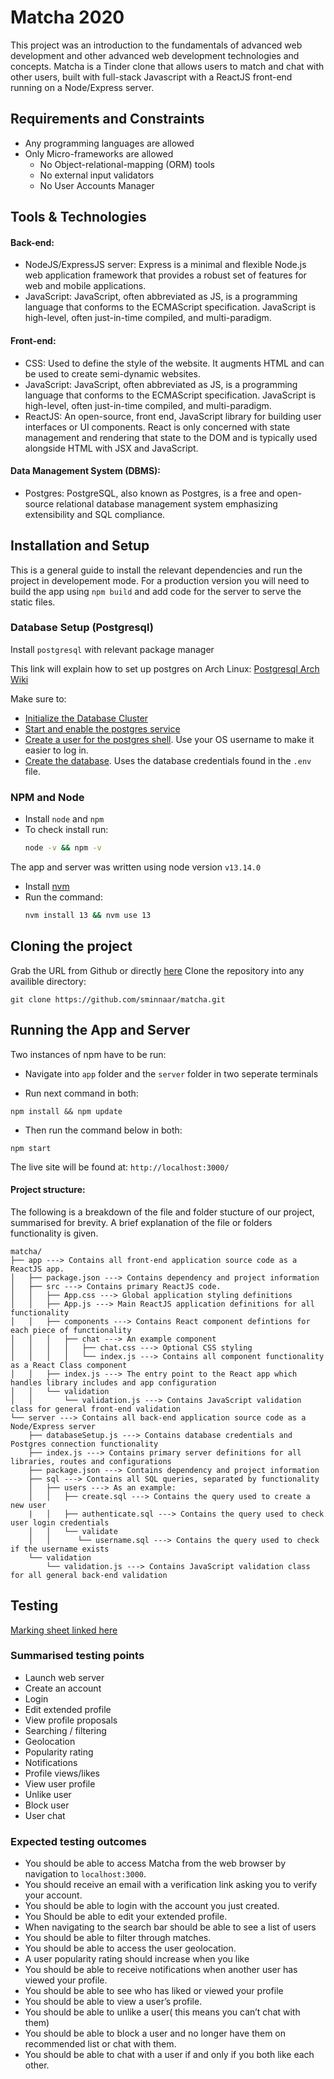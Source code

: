 # Matcha 2020
This project was an introduction to the fundamentals of advanced web development and other advanced web development technologies and concepts.
Matcha is a Tinder clone that allows users to match and chat with other users, built with full-stack Javascript with a ReactJS front-end running on a Node/Express 
server.

## Requirements and Constraints
- Any programming languages are allowed
- Only Micro-frameworks are allowed
    - No Object-relational-mapping (ORM) tools 
    - No external input validators
    - No User Accounts Manager

## Tools & Technologies

#### Back-end:
- NodeJS/ExpressJS server:  Express is a minimal and flexible Node.js web application framework that provides a robust set of features for web and mobile applications. 
- JavaScript: JavaScript, often abbreviated as JS, is a programming language that conforms to the ECMAScript specification. JavaScript is high-level, often just-in-time compiled, and multi-paradigm.

#### Front-end:
- CSS: Used to define the style of the website. It augments HTML and can be used to create semi-dynamic websites.
- JavaScript: JavaScript, often abbreviated as JS, is a programming language that conforms to the ECMAScript specification. JavaScript is high-level, often just-in-time compiled, and multi-paradigm.
- ReactJS: An open-source, front end, JavaScript library for building user interfaces or UI components. React is only concerned with state management and rendering that state to the DOM and is typically used alongside HTML with JSX and JavaScript.

#### Data Management System (DBMS):
- Postgres: PostgreSQL, also known as Postgres, is a free and open-source relational database management system emphasizing extensibility and SQL compliance.

## Installation and Setup
This is a general guide to install the relevant dependencies and run the project in developement mode.
For a production version you will need to build the app using `npm build` and add code for the server to serve the static files.

### Database Setup (Postgresql)
Install `postgresql` with relevant package manager

This link will explain how to set up postgres on Arch Linux: [Postgresql Arch Wiki](https://wiki.archlinux.org/index.php/PostgreSQL)

Make sure to:
- [Initialize the Database Cluster](https://wiki.archlinux.org/index.php/PostgreSQL)
- [Start and enable the postgres service](https://wiki.archlinux.org/index.php/Systemd#Using_units)
- [Create a user for the postgres shell](https://wiki.archlinux.org/index.php/PostgreSQL). Use your OS username to make it easier to log in.
- [Create the database](https://wiki.archlinux.org/index.php/PostgreSQL). Uses the database credentials found in the `.env` file.

### NPM and Node
- Install `node` and `npm`
- To check install run:
	```bash
	node -v && npm -v
	```
The app and server was written using node version `v13.14.0`
- Install [nvm](https://github.com/nvm-sh/nvm)
- Run the command:
	```bash
	nvm install 13 && nvm use 13
	```

## Cloning the project
Grab the URL from Github or directly [here](https://github.com/sminnaar/matcha.git)
Clone the repository into any availible directory:
```
git clone https://github.com/sminnaar/matcha.git
```

## Running the App and Server
Two instances of npm have to be run:
- Navigate into `app` folder and the `server` folder in two seperate terminals

- Run next command in both:
```
npm install && npm update
```
- Then run the command below in both:
```
npm start
```
The live site will be found at: `http://localhost:3000/`

#### Project structure:
The following is a breakdown of the file and folder stucture of our project, summarised for brevity. A brief explanation of the file or folders functionality is given.
```
matcha/
├── app ---> Contains all front-end application source code as a ReactJS app. 
│   ├── package.json ---> Contains dependency and project information
│   ├── src ---> Contains primary ReactJS code. 
│   │   ├── App.css ---> Global application styling definitions
│   │   ├── App.js ---> Main ReactJS application definitions for all functionality
│   │   ├── components ---> Contains React component defintions for each piece of functionality
│   │   │   ├── chat ---> An example component
│   │   │   │   ├── chat.css ---> Optional CSS styling 
│   │   │   │   └── index.js ---> Contains all component functionality as a React Class component
│   │   ├── index.js ---> The entry point to the React app which handles library includes and app configuration 
│   │   └── validation 
│   │       └── validation.js ---> Contains JavaScript validation class for general front-end validation 
└── server ---> Contains all back-end application source code as a Node/Express server
    ├── databaseSetup.js ---> Contains database credentials and Postgres connection functionality
    ├── index.js ---> Contains primary server definitions for all libraries, routes and configurations
    ├── package.json ---> Contains dependency and project information
    ├── sql ---> Contains all SQL queries, separated by functionality
    │   ├── users ---> As an example:
    │   │   ├── create.sql ---> Contains the query used to create a new user 
    |   │   ├── authenticate.sql ---> Contains the query used to check user login credentials
    │   │   └── validate 
    │   │      └── username.sql ---> Contains the query used to check if the username exists
    └── validation
        └── validation.js ---> Contains JavaScript validation class for all general back-end validation 
```

## Testing
[Marking sheet linked here](https://github.com/tcajee/camagru/blob/master/camagru.pdf)

### Summarised testing points
- Launch web server
- Create an account
- Login
- Edit extended profile
- View profile proposals
- Searching / filtering
- Geolocation 
- Popularity rating
- Notifications
- Profile views/likes
- View user profile
- Unlike user
- Block user
- User chat

### Expected testing outcomes
- You should be able to access Matcha from the web browser by navigation to `localhost:3000`.
- You should receive an email with a verification link asking you to verify your account.
- You should be able to login with the account you just created.
- You Should be able to edit your extended profile.
- When navigating to the search bar should be able to see a list of users 
- You should be able to filter through matches.
- You should be able to access the user geolocation.
- A user popularity rating should increase when you like
- You should be able to receive notifications when another user has viewed your profile.
- You should be able to see who has liked or viewed your profile
- You should be able to view a user’s profile.
- You should be able to unlike a user( this means you can’t chat with them)
- You should be able to block a user and no longer have them on recommended list or chat with them.
- You should be able to chat with a user if and only if you both like each other.
